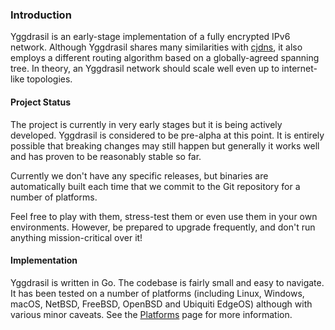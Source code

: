 ### Introduction

Yggdrasil is an early-stage implementation of a fully encrypted IPv6 network. Although Yggdrasil shares many similarities with [cjdns](https://github.com/cjdelisle/cjdns), it also employs a different routing algorithm based on a globally-agreed spanning tree. In theory, an Yggdrasil network should scale well even up to internet-like topologies. 

#### Project Status

The project is currently in very early stages but it is being actively developed. Yggdrasil is considered to be pre-alpha at this point. It is entirely possible that breaking changes may still happen but generally it works well and has proven to be reasonably stable so far.

Currently we don't have any specific releases, but binaries are automatically built each time that we commit to the Git repository for a number of platforms.

Feel free to play with them, stress-test them or even use them in your own environments. However, be prepared to upgrade frequently, and don't run anything mission-critical over it!

#### Implementation

Yggdrasil is written in Go. The codebase is fairly small and easy to navigate. It has been tested on a number of platforms (including Linux, Windows, macOS, NetBSD, FreeBSD, OpenBSD and Ubiquiti EdgeOS) although with various minor caveats. See the [Platforms](platforms.md) page for more information. 

